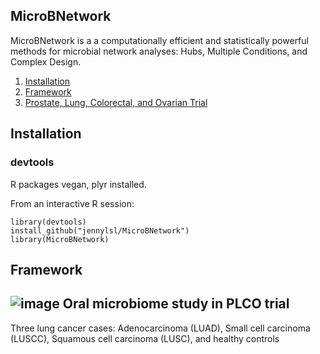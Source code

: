 ## MicroBNetwork
MicroBNetwork is a a computationally efficient and statistically powerful methods for microbial network analyses: 
Hubs, Multiple Conditions, and Complex Design.



1.  [Installation](#installation)
2.  [Framework](#framework)
3.  [Prostate, Lung, Colorectal, and Ovarian Trial](#plco)


Installation
------------

### devtools ###
R packages vegan, plyr installed.

From an interactive R session:

```{r, eval=FALSE}
library(devtools)
install_github("jennylsl/MicroBNetwork")
library(MicroBNetwork)
```

Framework
------------

![image](https://user-images.githubusercontent.com/68125044/220179982-062e7eb1-36e1-4b6e-aa69-b906f144555b.png)
Oral microbiome study in PLCO trial
------------

Three lung cancer cases: Adenocarcinoma (LUAD), Small cell carcinoma (LUSCC), Squamous cell carcinoma (LUSC), and healthy controls

